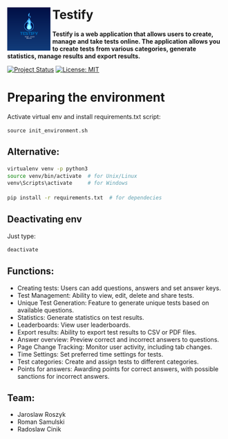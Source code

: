 <div align="left">
  <img title="plan_ahead" src="./assets/Testify_logo.png" align="left" width="100" style="padding-right: 0.5ch">
  <h1>Testify</h1>
  <p><strong>Testify is a web application that allows users to create, manage and take tests online. The application allows you to create tests from various categories, generate statistics, manage results and export results.</strong></p>
</div>

[![Project Status](https://www.repostatus.org/badges/latest/wip.svg)](https://www.repostatus.org/#wip)
[![License: MIT](https://img.shields.io/badge/license-MIT-blue)](#license)

# Preparing the environment

Activate virtual env and install requirements.txt script:

`source init_environment.sh`

## Alternative:

```sh
virtualenv venv -p python3
source venv/bin/activate  # for Unix/Linux
venv\Scripts\activate     # for Windows

pip install -r requirements.txt  # for dependecies
```

## Deactivating env
Just type:
```sh
deactivate
```

## Functions:

- Creating tests: Users can add questions, answers and set answer keys.
- Test Management: Ability to view, edit, delete and share tests.
- Unique Test Generation: Feature to generate unique tests based on available questions.
- Statistics: Generate statistics on test results.
- Leaderboards: View user leaderboards.
- Export results: Ability to export test results to CSV or PDF files.
- Answer overview: Preview correct and incorrect answers to questions.
- Page Change Tracking: Monitor user activity, including tab changes.
- Time Settings: Set preferred time settings for tests.
- Test categories: Create and assign tests to different categories.
- Points for answers: Awarding points for correct answers, with possible sanctions for incorrect answers.

## Team: 
- Jaroslaw Roszyk
- Roman Samulski 
- Radoslaw Cinik

